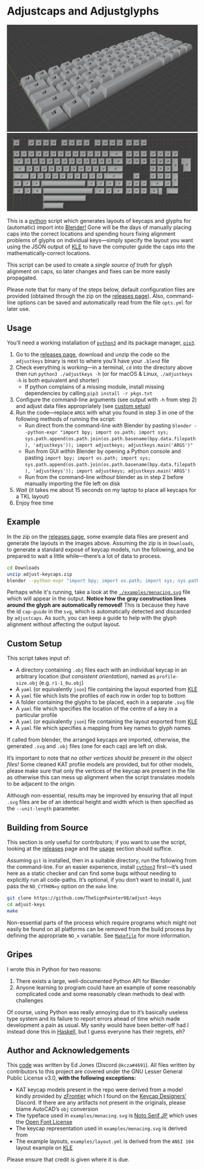# Adjustcaps and Adjustglyphs

![An example adjustcaps layout in blender](https://raw.githubusercontent.com/TheSignPainter98/adjust-keys/master/img/menacing-60.png)
![An example adjustglyphs layout in blender](https://raw.githubusercontent.com/TheSignPainter98/adjust-keys/master/img/menacing-layout.png)

This is a [python][python] script which generates layouts of keycaps and glyphs for (automatic) import into [Blender!][blender]
Gone will be the days of manually placing caps into the correct locations and spending hours fixing alignment problems of glyphs on individual keys—simply specify the layout you want using the JSON output of [KLE][kle] to have the computer guide the caps into the mathematically-correct locations.

This script can be used to create a _single source of truth_ for glyph alignment on caps, so later changes and fixes can be more easily propagated.

Please note that for many of the steps below, default configuration files are provided (obtained through the zip on the [releases page][releases]).
Also, command-line options can be saved and automatically read from the file `opts.yml` for later use.

## Usage

You’ll need a working installation of [`python3`][python] and its package manager, [`pip3`][pip].

1. Go to the [releases page][releases], download and unzip the code so the `adjustkeys` binary is next to where you’ll have your `.blend` file
2. Check everything is working—in a terminal, `cd` into the directory above then run `python3 ./adjustkeys -h` (or for macOS &amp; Linux, `./adjustkeys -h` is both equivalent and shorter)
	- If python complains of a missing module, install missing dependencies by calling `pip3 install -r pkgs.txt`
3. Configure the command-line arguments (see output with `-h` from step 2) and adjust data files appropriately (see [custom setup](#custom-setup))
4. Run the code—replace `ARGS` with what you found in step 3 in one of the following methods of running the script:
	- Run direct from the command-line _with_ Blender by pasting `blender --python-expr "import bpy; import os.path; import sys; sys.path.append(os.path.join(os.path.basename(bpy.data.filepath), 'adjustkeys')); import adjustkeys; adjustkeys.main('ARGS')"`
	- Run from GUI _within_ Blender by opening a Python console and pasting `import bpy; import os.path; import sys; sys.path.append(os.path.join(os.path.basename(bpy.data.filepath), 'adjustkeys')); import adjustkeys; adjustkeys.main('ARGS')`
	- Run from the command-line _without_ blender as in step 2 before manually importing the file left on disk
5. _Wait_ (it takes me about 15 seconds on my laptop to place all keycaps for a TKL layout)
6. Enjoy free time

## Example

In the zip on the [releases page][releases], some example data files are present and generate the layouts in the images above.
Assuming the zip is in `Downloads`, to generate a standard exposé of keycap models, run the following, and be prepared to wait a little while—there’s a lot of data to process.

```bash
cd Downloads
unzip adjust-keycaps.zip
blender --python-expr "import bpy; import os.path; import sys; sys.path.append(os.path.join(os.path.basename(bpy.data.filepath), 'adjustcaps')); import adjustcaps; adjustcaps.main('-v3')"
```

Perhaps while it's running, take a look at the [`./examples/menacing.svg`][menacing] file which will appear in the output.
**Notice how the gray construction lines around the glyph are automatically removed!**
This is because they have the id `cap-guide` in the `svg`, which is automatically detected and discarded by `adjustcaps`.
As such, you can keep a guide to help with the glyph alignment without affecting the output layout.

## Custom Setup


This script takes input of:

- A directory containing `.obj` files each with an individual keycap in an arbitrary location (_but consistent orientation_), named as `profile-size.obj` (e.g. `r1-1_0u.obj`)
- A `yaml` (or equivalently `json`) file containing the layout exported from [KLE][kle]
- A `yaml` file which lists the profiles of each row in order top to bottom
- A folder containing the glyphs to be placed, each in a separate `.svg` file
- A `yaml` file which specifies the location of the centre of a key in a particular profile
- A `yaml` (or equivalently `json`) file containing the layout exported from [KLE][kle]
- A `yaml` file which specifies a mapping from key names to glyph names

If called from blender, the arranged keycaps are imported, otherwise, the generated `.svg` and `.obj` files (one for each cap) are left on disk.

It’s important to note that _no other vertices should be present in the object files!_
Some cleaned KAT profile models are provided, but for other models, please make sure that only the vertices of the keycap are present in the file as otherwise this can mess up alignment when the script translates models to be adjacent to the origin.

Although non-essential, results may be improved by ensuring that all input `.svg` files are be of an identical height and width which is then specified as the `--unit-length` parameter.

## Building from Source

This section is only useful for contributors; if you want to use the script, looking at the [releases][releases] page and the [usage](#usage) section should suffice.

Assuming `git` is installed, then in a suitable directory, run the following from the command-line.
For an easier experience, install [`cython3`][cython] first—it’s used here as a static checker and can find some bugs without needing to explicitly run all code-paths.
It’s optional, if you don’t want to install it, just pass the `NO_CYTHON=y` option on the `make` line.

```bash
git clone https://github.com/TheSignPainter98/adjust-keys
cd adjust-keys
make
```

Non-essential parts of the process which require programs which might not easily be found on all platforms can be removed from the build process by defining the appropriate `NO_x` variable.
See [`Makefile`][makefile] for more information.

## Gripes

I wrote this in Python for two reasons:

1. There exists a large, well-documented Python API for Blender
2. Anyone learning to program could have an example of some reasonably complicated code and some reasonably clean methods to deal with challenges

Of course, using Python was really annoying due to it’s basically useless type system and its failure to report errors ahead of time which made development a pain as usual.
My sanity would have been better-off had I instead done this in [Haskell][haskell], but I guess everyone has their regrets, eh?

## Author and Acknowledgements

This [code][github] was written by Ed Jones (Discord `@kcza#4691`).
All files written by contributors to this project are covered under the GNU Lesser General Public License v3.0, **with the following exceptions:**

- KAT keycap models present in the repo were derived from a model kindly provided by [zFrontier][zfrontier] which I found on the [Keycap Designers’][keycap-designers-discord] Discord.
  If there are any artifacts not present in the originals, please blame AutoCAD’s `obj` conversion
- The typeface used in `examples/menacing.svg` is [Noto Serif JP][noto-serif-jp] which uses the [Open Font License][ofl]
- The keycap representation used in `examples/menacing.svg` is derived from
- The example layouts, `examples/layout.yml` is derived from the `ANSI 104` layout example on [KLE][kle]

Please ensure that credit is given where it is due.

[blender]: https://www.blender.org
[cython]: https://cython.org
[github]: https://www.github.com/TheSignPainter98/adjust-keys
[haskell]: https://wiki.haskell.org/Introduction
[keycap-designers-discord]: https://discord.gg/93WN2uF
[kle]: http://www.keyboard-layout-editor.com "Keyboard layout editor"
[makefile]: https://github.com/TheSignPainter98/adjust-keys/blob/master/Makefile
[menacing]: https://raw.githubusercontent.com/TheSignPainter98/adjust-keys/master/examples/menacing.svg
[noto-serif-jp]: https://fonts.google.com/specimen/Noto+Serif+JP
[ofl]: https://scripts.sil.org/cms/scripts/page.php?site_id=nrsi&id=OFL
[pip]: https://pip.pypa.io/en/stable/
[python]: https://www.python.org
[releases]: https://www.github.com/TheSignPainter98/adjust-keys/releases
[zfrontier]: https://en.zfrontier.com
